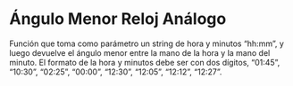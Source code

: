 # Ángulo Menor Reloj Análogo

Función que toma como parámetro un string de hora y minutos “hh:mm”, y 
luego devuelve el ángulo menor entre la mano de la hora y la mano del minuto. El 
formato de la hora y minutos debe ser con dos dígitos, “01:45”, “10:30”, “02:25”, 
“00:00”, “12:30”, “12:05”, “12:12”, “12:27”. 
